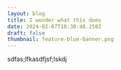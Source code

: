 ```yaml
---
layout: blog
title: I wonder what this does
date: 2024-02-07T18:30:48.258Z
draft: false
thumbnail: feature-blue-banner.png
---
```

sdfas;lfkasdfjsf;lskdj
